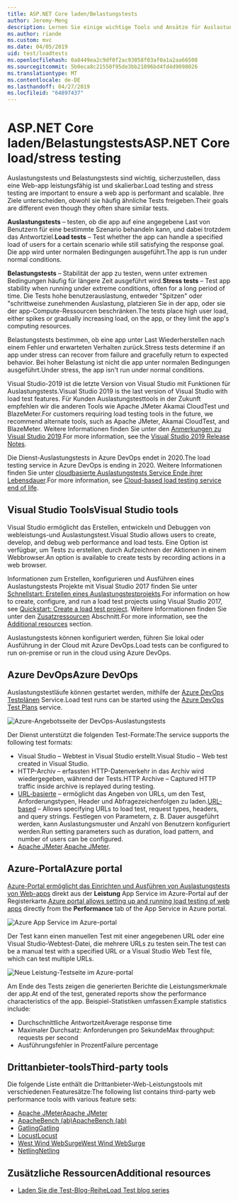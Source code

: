 ```yaml
---
title: ASP.NET Core laden/Belastungstests
author: Jeremy-Meng
description: Lernen Sie einige wichtige Tools und Ansätze für Auslastungstests und Belastungstests in ASP.NET Core-apps.
ms.author: riande
ms.custom: mvc
ms.date: 04/05/2019
uid: test/loadtests
ms.openlocfilehash: 0a8449ea2c9df0f2ac93058f03af0a1a2aa66508
ms.sourcegitcommit: 5b0eca8c21550f95de3bb21096bd4fd4d9098026
ms.translationtype: MT
ms.contentlocale: de-DE
ms.lasthandoff: 04/27/2019
ms.locfileid: "64897437"
---
```

# <a name="aspnet-core-loadstress-testing"></a><span data-ttu-id="39d65-103">ASP.NET Core laden/Belastungstests</span><span class="sxs-lookup"><span data-stu-id="39d65-103">ASP.NET Core load/stress testing</span></span>

<span data-ttu-id="39d65-104">Auslastungstests und Belastungstests sind wichtig, sicherzustellen, dass eine Web-app leistungsfähig ist und skalierbar.</span><span class="sxs-lookup"><span data-stu-id="39d65-104">Load testing and stress testing are important to ensure a web app is performant and scalable.</span></span> <span data-ttu-id="39d65-105">Ihre Ziele unterscheiden, obwohl sie häufig ähnliche Tests freigeben.</span><span class="sxs-lookup"><span data-stu-id="39d65-105">Their goals are different even though they often share similar tests.</span></span>

<span data-ttu-id="39d65-106">**Auslastungstests** &ndash; testen, ob die app auf eine angegebene Last von Benutzern für eine bestimmte Szenario behandeln kann, und dabei trotzdem das Antwortziel.</span><span class="sxs-lookup"><span data-stu-id="39d65-106">**Load tests** &ndash; Test whether the app can handle a specified load of users for a certain scenario while still satisfying the response goal.</span></span> <span data-ttu-id="39d65-107">Die app wird unter normalen Bedingungen ausgeführt.</span><span class="sxs-lookup"><span data-stu-id="39d65-107">The app is run under normal conditions.</span></span>

<span data-ttu-id="39d65-108">**Belastungstests** &ndash; Stabilität der app zu testen, wenn unter extremen Bedingungen häufig für längere Zeit ausgeführt wird.</span><span class="sxs-lookup"><span data-stu-id="39d65-108">**Stress tests** &ndash; Test app stability when running under extreme conditions, often for a long period of time.</span></span> <span data-ttu-id="39d65-109">Die Tests hohe benutzerauslastung, entweder "Spitzen" oder "schrittweise zunehmenden Auslastung, platzieren Sie in der app, oder sie der app-Compute-Ressourcen beschränken.</span><span class="sxs-lookup"><span data-stu-id="39d65-109">The tests place high user load, either spikes or gradually increasing load, on the app, or they limit the app's computing resources.</span></span>

<span data-ttu-id="39d65-110">Belastungstests bestimmen, ob eine app unter Last Wiederherstellen nach einem Fehler und erwarteten Verhalten zurück.</span><span class="sxs-lookup"><span data-stu-id="39d65-110">Stress tests determine if an app under stress can recover from failure and gracefully return to expected behavior.</span></span> <span data-ttu-id="39d65-111">Bei hoher Belastung ist nicht die app unter normalen Bedingungen ausgeführt.</span><span class="sxs-lookup"><span data-stu-id="39d65-111">Under stress, the app isn't run under normal conditions.</span></span>

<span data-ttu-id="39d65-112">Visual Studio-2019 ist die letzte Version von Visual Studio mit Funktionen für Auslastungstests.</span><span class="sxs-lookup"><span data-stu-id="39d65-112">Visual Studio 2019 is the last version of Visual Studio with load test features.</span></span> <span data-ttu-id="39d65-113">Für Kunden Auslastungstesttools in der Zukunft empfehlen wir die anderen Tools wie Apache JMeter Akamai CloudTest und BlazeMeter.</span><span class="sxs-lookup"><span data-stu-id="39d65-113">For customers requiring load testing tools in the future, we recommend alternate tools, such as Apache JMeter, Akamai CloudTest, and BlazeMeter.</span></span> <span data-ttu-id="39d65-114">Weitere Informationen finden Sie unter den [Anmerkungen zu Visual Studio 2019](/visualstudio/releases/2019/release-notes#test-tools).</span><span class="sxs-lookup"><span data-stu-id="39d65-114">For more information, see the [Visual Studio 2019 Release Notes](/visualstudio/releases/2019/release-notes#test-tools).</span></span>

<span data-ttu-id="39d65-115">Die Dienst-Auslastungstests in Azure DevOps endet in 2020.</span><span class="sxs-lookup"><span data-stu-id="39d65-115">The load testing service in Azure DevOps is ending in 2020.</span></span> <span data-ttu-id="39d65-116">Weitere Informationen finden Sie unter [cloudbasierte Auslastungstests Service Ende ihrer Lebensdauer](https://devblogs.microsoft.com/devops/cloud-based-load-testing-service-eol/).</span><span class="sxs-lookup"><span data-stu-id="39d65-116">For more information, see [Cloud-based load testing service end of life](https://devblogs.microsoft.com/devops/cloud-based-load-testing-service-eol/).</span></span>

## <a name="visual-studio-tools"></a><span data-ttu-id="39d65-117">Visual Studio Tools</span><span class="sxs-lookup"><span data-stu-id="39d65-117">Visual Studio tools</span></span>

<span data-ttu-id="39d65-118">Visual Studio ermöglicht das Erstellen, entwickeln und Debuggen von webleistungs-und Auslastungstest.</span><span class="sxs-lookup"><span data-stu-id="39d65-118">Visual Studio allows users to create, develop, and debug web performance and load tests.</span></span> <span data-ttu-id="39d65-119">Eine Option ist verfügbar, um Tests zu erstellen, durch Aufzeichnen der Aktionen in einem Webbrowser.</span><span class="sxs-lookup"><span data-stu-id="39d65-119">An option is available to create tests by recording actions in a web browser.</span></span>

<span data-ttu-id="39d65-120">Informationen zum Erstellen, konfigurieren und Ausführen eines Auslastungstests Projekte mit Visual Studio 2017 finden Sie unter [Schnellstart: Erstellen eines Auslastungstestprojekts](/visualstudio/test/quickstart-create-a-load-test-project?view=vs-2017).</span><span class="sxs-lookup"><span data-stu-id="39d65-120">For information on how to create, configure, and run a load test projects using Visual Studio 2017, see [Quickstart: Create a load test project](/visualstudio/test/quickstart-create-a-load-test-project?view=vs-2017).</span></span> <span data-ttu-id="39d65-121">Weitere Informationen finden Sie unter den [Zusatzressourcen](#additional-resources) Abschnitt.</span><span class="sxs-lookup"><span data-stu-id="39d65-121">For more information, see the [Additional resources](#additional-resources) section.</span></span>

<span data-ttu-id="39d65-122">Auslastungstests können konfiguriert werden, führen Sie lokal oder Ausführung in der Cloud mit Azure DevOps.</span><span class="sxs-lookup"><span data-stu-id="39d65-122">Load tests can be configured to run on-premise or run in the cloud using Azure DevOps.</span></span>

## <a name="azure-devops"></a><span data-ttu-id="39d65-123">Azure DevOps</span><span class="sxs-lookup"><span data-stu-id="39d65-123">Azure DevOps</span></span>

<span data-ttu-id="39d65-124">Auslastungstestläufe können gestartet werden, mithilfe der [Azure DevOps Testplänen](/azure/devops/test/load-test/index?view=vsts) Service.</span><span class="sxs-lookup"><span data-stu-id="39d65-124">Load test runs can be started using the [Azure DevOps Test Plans](/azure/devops/test/load-test/index?view=vsts) service.</span></span>

![Azure-Angebotsseite der DevOps-Auslastungstests](./load-tests/_static/azure-devops-load-test.png)

<span data-ttu-id="39d65-126">Der Dienst unterstützt die folgenden Test-Formate:</span><span class="sxs-lookup"><span data-stu-id="39d65-126">The service supports the following test formats:</span></span>

* <span data-ttu-id="39d65-127">Visual Studio &ndash; Webtest in Visual Studio erstellt.</span><span class="sxs-lookup"><span data-stu-id="39d65-127">Visual Studio &ndash; Web test created in Visual Studio.</span></span>
* <span data-ttu-id="39d65-128">HTTP-Archiv &ndash; erfassten HTTP-Datenverkehr in das Archiv wird wiedergegeben, während der Tests.</span><span class="sxs-lookup"><span data-stu-id="39d65-128">HTTP Archive &ndash; Captured HTTP traffic inside archive is replayed during testing.</span></span>
* <span data-ttu-id="39d65-129">[URL-basierte](/azure/devops/test/load-test/get-started-simple-cloud-load-test?view=vsts) &ndash; ermöglicht das Angeben von URLs, um den Test, Anforderungstypen, Header und Abfragezeichenfolgen zu laden.</span><span class="sxs-lookup"><span data-stu-id="39d65-129">[URL-based](/azure/devops/test/load-test/get-started-simple-cloud-load-test?view=vsts) &ndash; Allows specifying URLs to load test, request types, headers, and query strings.</span></span> <span data-ttu-id="39d65-130">Festlegen von Parametern, z. B. Dauer ausgeführt werden, kann Auslastungsmuster und Anzahl von Benutzern konfiguriert werden.</span><span class="sxs-lookup"><span data-stu-id="39d65-130">Run setting parameters such as duration, load pattern, and number of users can be configured.</span></span>
* <span data-ttu-id="39d65-131">[Apache JMeter](https://jmeter.apache.org/).</span><span class="sxs-lookup"><span data-stu-id="39d65-131">[Apache JMeter](https://jmeter.apache.org/).</span></span>

## <a name="azure-portal"></a><span data-ttu-id="39d65-132">Azure-Portal</span><span class="sxs-lookup"><span data-stu-id="39d65-132">Azure portal</span></span>

<span data-ttu-id="39d65-133">[Azure-Portal ermöglicht das Einrichten und Ausführen von Auslastungstests von Web-apps](/azure/devops/test/load-test/app-service-web-app-performance-test?view=vsts) direkt aus der **Leistung** App Service im Azure-Portal auf der Registerkarte.</span><span class="sxs-lookup"><span data-stu-id="39d65-133">[Azure portal allows setting up and running load testing of web apps](/azure/devops/test/load-test/app-service-web-app-performance-test?view=vsts) directly from the **Performance** tab of the App Service in Azure portal.</span></span>

![Azure App Service im Azure-portal](./load-tests/_static/azure-appservice-perf-test.png)

<span data-ttu-id="39d65-135">Der Test kann einen manuellen Test mit einer angegebenen URL oder eine Visual Studio-Webtest-Datei, die mehrere URLs zu testen sein.</span><span class="sxs-lookup"><span data-stu-id="39d65-135">The test can be a manual test with a specified URL or a Visual Studio Web Test file, which can test multiple URLs.</span></span>

![Neue Leistung-Testseite im Azure-portal](./load-tests/_static/azure-appservice-perf-test-config.png)

<span data-ttu-id="39d65-137">Am Ende des Tests zeigen die generierten Berichte die Leistungsmerkmale der app.</span><span class="sxs-lookup"><span data-stu-id="39d65-137">At end of the test, generated reports show the performance characteristics of the app.</span></span> <span data-ttu-id="39d65-138">Beispiel-Statistiken umfassen:</span><span class="sxs-lookup"><span data-stu-id="39d65-138">Example statistics include:</span></span>

* <span data-ttu-id="39d65-139">Durchschnittliche Antwortzeit</span><span class="sxs-lookup"><span data-stu-id="39d65-139">Average response time</span></span>
* <span data-ttu-id="39d65-140">Maximaler Durchsatz: Anforderungen pro Sekunde</span><span class="sxs-lookup"><span data-stu-id="39d65-140">Max throughput: requests per second</span></span>
* <span data-ttu-id="39d65-141">Ausführungsfehler in Prozent</span><span class="sxs-lookup"><span data-stu-id="39d65-141">Failure percentage</span></span>

## <a name="third-party-tools"></a><span data-ttu-id="39d65-142">Drittanbieter-tools</span><span class="sxs-lookup"><span data-stu-id="39d65-142">Third-party tools</span></span>

<span data-ttu-id="39d65-143">Die folgende Liste enthält die Drittanbieter-Web-Leistungstools mit verschiedenen Featuresätze:</span><span class="sxs-lookup"><span data-stu-id="39d65-143">The following list contains third-party web performance tools with various feature sets:</span></span>

* [<span data-ttu-id="39d65-144">Apache JMeter</span><span class="sxs-lookup"><span data-stu-id="39d65-144">Apache JMeter</span></span>](https://jmeter.apache.org/)
* [<span data-ttu-id="39d65-145">ApacheBench (ab)</span><span class="sxs-lookup"><span data-stu-id="39d65-145">ApacheBench (ab)</span></span>](https://httpd.apache.org/docs/2.4/programs/ab.html)
* [<span data-ttu-id="39d65-146">Gatling</span><span class="sxs-lookup"><span data-stu-id="39d65-146">Gatling</span></span>](https://gatling.io/)
* [<span data-ttu-id="39d65-147">Locust</span><span class="sxs-lookup"><span data-stu-id="39d65-147">Locust</span></span>](https://locust.io/)
* [<span data-ttu-id="39d65-148">West Wind WebSurge</span><span class="sxs-lookup"><span data-stu-id="39d65-148">West Wind WebSurge</span></span>](http://websurge.west-wind.com/)
* [<span data-ttu-id="39d65-149">Netling</span><span class="sxs-lookup"><span data-stu-id="39d65-149">Netling</span></span>](https://github.com/hallatore/Netling)

## <a name="additional-resources"></a><span data-ttu-id="39d65-150">Zusätzliche Ressourcen</span><span class="sxs-lookup"><span data-stu-id="39d65-150">Additional resources</span></span>

* [<span data-ttu-id="39d65-151">Laden Sie die Test-Blog-Reihe</span><span class="sxs-lookup"><span data-stu-id="39d65-151">Load Test blog series</span></span>](https://blogs.msdn.microsoft.com/charles_sterling/2015/06/01/load-test-series-part-i-creating-web-performance-tests-for-a-load-test/)
